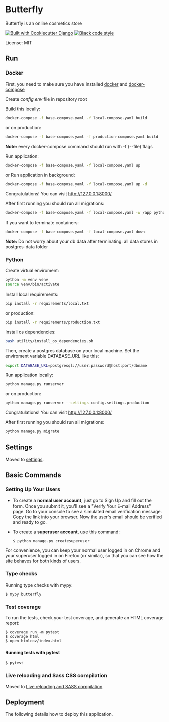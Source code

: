 # Butterfly

Butterfly is an online cosmetics store

[![Built with Cookiecutter Django](https://img.shields.io/badge/built%20with-Cookiecutter%20Django-ff69b4.svg?logo=cookiecutter)](https://github.com/cookiecutter/cookiecutter-django/)
[![Black code style](https://img.shields.io/badge/code%20style-black-000000.svg)](https://github.com/ambv/black)

License: MIT

## Run

### Docker

First, you need to make sure you have installed [docker](https://www.docker.com/get-started/) and [docker-compose](https://docs.docker.com/compose/gettingstarted/)

Create _config.env_ file in repository root

Build this locally:

```bash
docker-compose -f base-compose.yaml -f local-compose.yaml build
```

or on production:

```bash
docker-compose -f base-compose.yaml -f production-compose.yaml build
```

**Note:** every docker-compose command should run with -f (--file) flags

Run application:

```bash
docker-compose -f base-compose.yaml -f local-compose.yaml up
```

or Run application in background:

```bash
docker-compose -f base-compose.yaml -f local-compose.yaml up -d
```

Congratulations! You can visit http://127.0.0.1:8000/

After first running you should run all migrations:

```bash
docker-compose -f base-compose.yaml -f local-compose.yaml -w /app python manage.py migrate
```

If you want to terminate containers:

```bash
docker-compose -f base-compose.yaml -f local-compose.yaml down
```

**Note:** Do not worry about your db data after terminating: all data stores in postgres-data folder

### Python

Create virtual enviroment:

```bash
python -m venv venv
source venv/bin/activate
```

Install local requirements:

```bash
pip install -r requirements/local.txt
```

or production:

```bash
pip install -r requirements/production.txt
```

Install os dependencies:

```bash
bash utility/install_os_dependencies.sh
```

Then, create a postgres database on your local machine. Set the enviroment variable DATABASE_URL like this:

```bash
export DATABASE_URL=postgresql://user:password@host:port/dbname
```

Run application locally:

```bash
python manage.py runserver
```

or on production:

```bash
python manage.py runserver --settings config.settings.production
```

Congratulations! You can visit http://127.0.0.1:8000/

After first running you should run all migrations:

```bash
python manage.py migrate
```

## Settings

Moved to [settings](http://cookiecutter-django.readthedocs.io/en/latest/settings.html).

## Basic Commands

### Setting Up Your Users

- To create a **normal user account**, just go to Sign Up and fill out the form. Once you submit it, you'll see a "Verify Your E-mail Address" page. Go to your console to see a simulated email verification message. Copy the link into your browser. Now the user's email should be verified and ready to go.

- To create a **superuser account**, use this command:

      $ python manage.py createsuperuser

For convenience, you can keep your normal user logged in on Chrome and your superuser logged in on Firefox (or similar), so that you can see how the site behaves for both kinds of users.

### Type checks

Running type checks with mypy:

    $ mypy butterfly

### Test coverage

To run the tests, check your test coverage, and generate an HTML coverage report:

    $ coverage run -m pytest
    $ coverage html
    $ open htmlcov/index.html

#### Running tests with pytest

    $ pytest

### Live reloading and Sass CSS compilation

Moved to [Live reloading and SASS compilation](https://cookiecutter-django.readthedocs.io/en/latest/developing-locally.html#sass-compilation-live-reloading).

## Deployment

The following details how to deploy this application.
